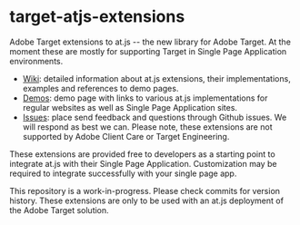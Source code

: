 # target-atjs-extensions
Adobe Target extensions to at.js -- the new library for Adobe Target.  At the moment these are mostly for supporting Target in Single Page Application environments. 

* [Wiki](https://github.com/Adobe-Marketing-Cloud/target-atjs-extensions/wiki): detailed information about at.js extensions, their implementations, examples and references to demo pages.
* [Demos](http://adobe-marketing-cloud.github.io/target-atjs-extensions): demo page with links to various at.js implementations for regular websites as well as Single Page Application sites.
* [Issues](https://github.com/Adobe-Marketing-Cloud/target-atjs-extensions/issues): place send feedback and questions through Github issues. We will respond as best we can.  Please note, these extensions are not supported by Adobe Client Care or Target Engineering. 

These extensions are provided free to developers as a starting point to integrate at.js with their Single Page Application. Customization may be required to integrate successfully with your single page app.

This repository is a work-in-progress.  Please check commits for version history.  These extensions are only to be used with an at.js deployment of the Adobe Target solution.
